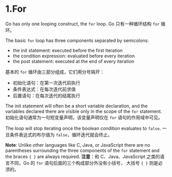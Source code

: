 

1.For
======

Go has only one looping construct, the `for` loop.
Go 只有一种循环结构 `for` 循环。

The basic `for` loop has three components separated by semicolons:
* the init statement: executed before the first iteration
* the condition expression: evaluated before every iteration
* the post statement: executed at the end of every iteration

基本的 `for` 循环由三部分组成，它们用分号隔开：
* 初始化语句：在第一次迭代前执行
* 条件表达式：在每次迭代前求值
* 后置语句：在每次迭代的结尾执行

The init statement will often be a short variable declaration, 
and the variables declared there are visible only in the scope of the `for` statement.
初始化语句通常为一句短变量声明，该变量声明仅在 `for` 语句的作用域中可见。

The loop will stop iterating once the boolean condition evaluates to `false`.
一旦条件表达式的布尔值为 `false`，循环迭代就会终止。

**Note**: Unlike other languages like C, Java, or JavaScript there are no parentheses surrounding 
the three components of the `for` statement and the braces `{ }` are always required.
**注意**：和 C、Java、JavaScript 之类的语言不同，Go 的 `for` 语句后面的三个构成部分外没有小括号， 大括号 `{ }` 则是必须的。

